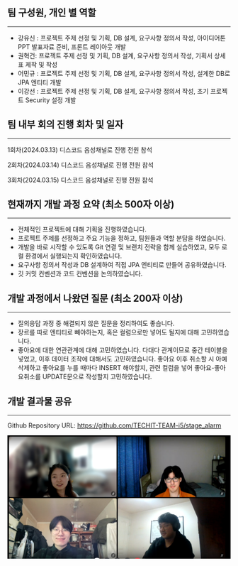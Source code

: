 ## 팀 구성원, 개인 별 역할

---

- 강유신 : 프로젝트 주제 선정 및 기획, DB 설계, 요구사항 정의서 작성, 아이디어톤 PPT 발표자료 준비, 프론트 레이아웃 개발
- 권혁건: 프로젝트 주제 선정 및 기획, DB 설계, 요구사항 정의서 작성, 기획서 상세 표 제작 및 작성
- 어민규 : 프로젝트 주제 선정 및 기획, DB 설계, 요구사항 정의서 작성, 설계한 DB로 JPA 엔티티 개발
- 이강선 : 프로젝트 주제 선정 및 기획, DB 설계, 요구사항 정의서 작성, 초기 프로젝트 Security 설정 개발

## 팀 내부 회의 진행 회차 및 일자

---

1회차(2024.03.13) 디스코드 음성채널로 진행 전원 참석

2회차(2024.03.14) 디스코드 음성채널로 진행 전원 참석

3회차(2024.03.15) 디스코드 음성채널로 진행 전원 참석

## 현재까지 개발 과정 요약 (최소 500자 이상)

---

- 전체적인 프로젝트에 대해 기획을 진행하였습니다. 
- 프로젝트 주제를 선정하고 주요 기능을 정하고, 팀원들과 역할 분담을 하였습니다. 
- 개발을 바로 시작할 수 있도록 Git 연결 및 브랜치 전략을 함께 실습하였고, 모두 로컬 환경에서 실행되는지 확인하였습니다.
- 요구사항 정의서 작성과 DB 설계하여 직접 JPA 엔티티로 만들어 공유하였습니다. 
- 깃 커밋 컨벤션과 코드 컨벤션을 논의하였습니다. 

## 개발 과정에서 나왔던 질문 (최소 200자 이상)

---
- 질의응답 과정 중 해결되지 않은 질문을 정리하여도 좋습니다.
- 장르를 따로 엔티티로 빼야하는지, 혹은 컬럼으로만 넣어도 될지에 대해 고민하였습니다.
- 좋아요에 대한 연관관계에 대해 고민하였습니다. 다대다 관계이므로 중간 테이블을 넣었고, 이후 데이터 조작에 대해서도 고민하였습니다. 좋아요 이후 취소할 시 아예 삭제하고 좋아요를 누를 때마다 INSERT 해야할지, 관련 컬럼을 넣어 좋아요-좋아요취소를 UPDATE문으로 작성할지 고민하였습니다.

## 개발 결과물 공유

---

Github Repository URL: https://github.com/TECHIT-TEAM-i5/stage_alarm

![img.png](img.png)